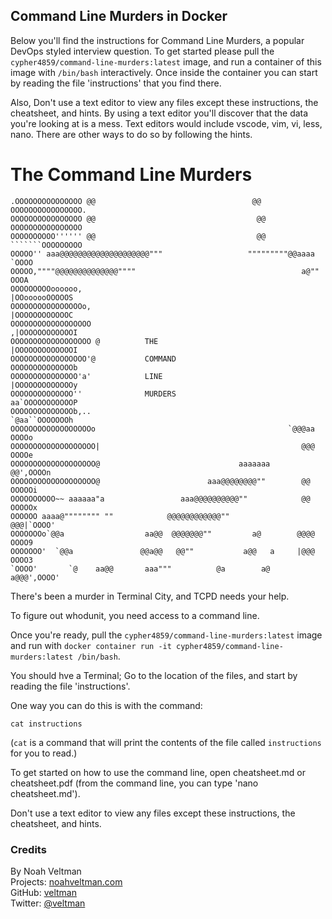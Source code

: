 ## Command Line Murders in Docker
Below you'll find the instructions for Command Line Murders, a popular DevOps styled interview question. To get started please pull the `cypher4859/command-line-murders:latest` image, and run a container of this image with `/bin/bash` interactively. Once inside the container you can start by reading the file 'instructions' that you find there.

Also, Don't use a text editor to view any files except these instructions, the cheatsheet, and hints. By using a text editor you'll discover that the data you're looking at is a mess. Text editors would include vscode, vim, vi, less, nano. There are other ways to do so by following the hints.

The Command Line Murders
========================

	.OOOOOOOOOOOOOOO @@                                   @@ OOOOOOOOOOOOOOOO.
	OOOOOOOOOOOOOOOO @@                                    @@ OOOOOOOOOOOOOOOO
	OOOOOOOOOO'''''' @@                                    @@ ```````OOOOOOOOO
	OOOOO'' aaa@@@@@@@@@@@@@@@@@@@@"""                   """""""""@@aaaa `OOOO
	OOOOO,""""@@@@@@@@@@@@@@""""                                     a@"" OOOA
	OOOOOOOOOoooooo,                                            |OOoooooOOOOOS
	OOOOOOOOOOOOOOOOo,                                          |OOOOOOOOOOOOC
	OOOOOOOOOOOOOOOOOO                                         ,|OOOOOOOOOOOOI
	OOOOOOOOOOOOOOOOOO @          THE                          |OOOOOOOOOOOOOI
	OOOOOOOOOOOOOOOOO'@           COMMAND                      OOOOOOOOOOOOOOb
	OOOOOOOOOOOOOOO'a'            LINE                         |OOOOOOOOOOOOOy
	OOOOOOOOOOOOOO''              MURDERS                      aa`OOOOOOOOOOOP
	OOOOOOOOOOOOOOb,..                                          `@aa``OOOOOOOh
	OOOOOOOOOOOOOOOOOOo                                           `@@@aa OOOOo
	OOOOOOOOOOOOOOOOOOO|                                             @@@ OOOOe
	OOOOOOOOOOOOOOOOOOO@                               aaaaaaa       @@',OOOOn
	OOOOOOOOOOOOOOOOOOO@                        aaa@@@@@@@@""        @@ OOOOOi
	OOOOOOOOOO~~ aaaaaa"a                 aaa@@@@@@@@@@""            @@ OOOOOx
	OOOOOO aaaa@"""""""" ""            @@@@@@@@@@@@""               @@@|`OOOO'
	OOOOOOOo`@@a                  aa@@  @@@@@@@""         a@        @@@@ OOOO9
	OOOOOOO'  `@@a               @@a@@   @@""           a@@   a     |@@@ OOOO3
	`OOOO'       `@    aa@@       aaa"""          @a        a@     a@@@',OOOO'


There's been a murder in Terminal City, and TCPD needs your help.

To figure out whodunit, you need access to a command line.

Once you're ready, pull the `cypher4859/command-line-murders:latest` image and run with `docker container run -it cypher4859/command-line-murders:latest /bin/bash`.

You should hve a Terminal; Go to the location of the files, and start by reading the file 'instructions'.

One way you can do this is with the command:

	cat instructions

(`cat` is a command that will print the contents of the file called `instructions` for you to read.)

To get started on how to use the command line, open cheatsheet.md or cheatsheet.pdf (from the command line, you can type 'nano cheatsheet.md').

Don't use a text editor to view any files except these instructions, the cheatsheet, and hints.

### Credits

By Noah Veltman  
Projects: [noahveltman.com](http://noahveltman.com)  
GitHub: [veltman](https://github.com/veltman)  
Twitter: [@veltman](https://twitter.com/veltman)  
